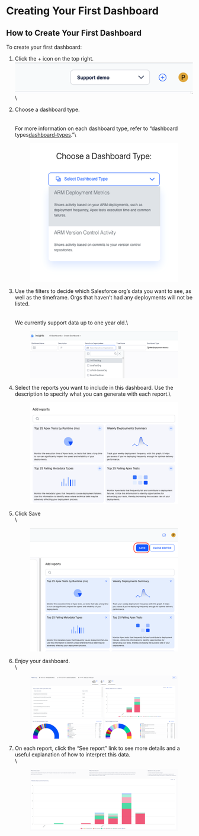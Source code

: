 # Creating Your First Dashboard

## How to Create Your First Dashboard

To create your first dashboard:

1. Click the + icon on the top right.\
   <img src="../../../.gitbook/assets/image (8).png" alt="" data-size="original">\

2.  Choose a dashboard type.\
    \
    \
    For more information on each dashboard type, refer to “dashboard types[dashboard-types](dashboard-types/ "mention").”\


    <figure><img src="../../../.gitbook/assets/image (380).png" alt=""><figcaption></figcaption></figure>
3.  Use the filters to decide which Salesforce org’s data you want to see, as well as the timeframe. Orgs that haven’t had any deployments will not be listed.\
    \
    \
    We currently support data up to one year old.\


    <figure><img src="../../../.gitbook/assets/image (6).png" alt=""><figcaption></figcaption></figure>
4.  Select the reports you want to include in this dashboard. Use the description to specify what you can generate with each report.\


    <figure><img src="../../../.gitbook/assets/image (4) (1).png" alt=""><figcaption></figcaption></figure>


5.  Click Save\
    \


    <figure><img src="../../../.gitbook/assets/image (9).png" alt=""><figcaption></figcaption></figure>
6.  Enjoy your dashboard. \
    \


    <figure><img src="../../../.gitbook/assets/image (10).png" alt=""><figcaption></figcaption></figure>
7.  On each report, click the “See report” link to see more details and a useful explanation of how to interpret this data.\
    \


    <figure><img src="../../../.gitbook/assets/image (11).png" alt=""><figcaption></figcaption></figure>

&#x20;

&#x20;
